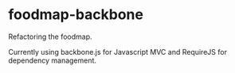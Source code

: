 foodmap-backbone
================

Refactoring the foodmap.

Currently using backbone.js for Javascript MVC and RequireJS for dependency management.